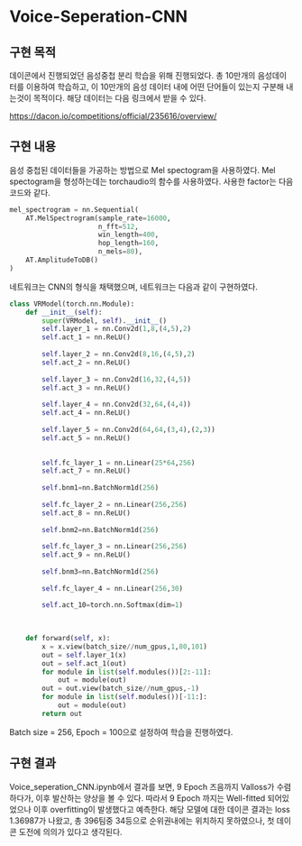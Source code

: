 # Voice-Seperation-CNN

## 구현 목적
데이콘에서 진행되었던 음성중첩 분리 학습을 위해 진행되었다. 총 10만개의 음성데이터를 이용하여 학습하고, 이 10만개의 음성 데이터 내에 어떤 단어들이 있는지 구분해 내는것이 목적이다.
해당 데이터는 다음 링크에서 받을 수 있다. 

https://dacon.io/competitions/official/235616/overview/

## 구현 내용
음성 중첩된 데이터들을 가공하는 방법으로 Mel spectogram을 사용하였다. Mel spectogram을 형성하는데는 torchaudio의 함수를 사용하였다. 사용한 factor는 다음 코드와 같다.
```python
mel_spectrogram = nn.Sequential(
    AT.MelSpectrogram(sample_rate=16000, 
                      n_fft=512, 
                      win_length=400,
                      hop_length=160,
                      n_mels=80),
    AT.AmplitudeToDB()
)
```
네트워크는 CNN의 형식을 채택했으며, 네트워크는 다음과 같이 구현하였다.
```python
class VRModel(torch.nn.Module):
    def __init__(self):
        super(VRModel, self).__init__()
        self.layer_1 = nn.Conv2d(1,8,(4,5),2)
        self.act_1 = nn.ReLU()
        
        self.layer_2 = nn.Conv2d(8,16,(4,5),2)
        self.act_2 = nn.ReLU()
        
        self.layer_3 = nn.Conv2d(16,32,(4,5))
        self.act_3 = nn.ReLU()
        
        self.layer_4 = nn.Conv2d(32,64,(4,4))
        self.act_4 = nn.ReLU()
        
        self.layer_5 = nn.Conv2d(64,64,(3,4),(2,3))
        self.act_5 = nn.ReLU()

        
        self.fc_layer_1 = nn.Linear(25*64,256)
        self.act_7 = nn.ReLU()
        
        self.bnm1=nn.BatchNorm1d(256)
        
        self.fc_layer_2 = nn.Linear(256,256)
        self.act_8 = nn.ReLU()
        
        self.bnm2=nn.BatchNorm1d(256)
        
        self.fc_layer_3 = nn.Linear(256,256)
        self.act_9 = nn.ReLU()
        
        self.bnm3=nn.BatchNorm1d(256)
        
        self.fc_layer_4 = nn.Linear(256,30)
        
        self.act_10=torch.nn.Softmax(dim=1)
        
        

    def forward(self, x):
        x = x.view(batch_size//num_gpus,1,80,101)
        out = self.layer_1(x)
        out = self.act_1(out)
        for module in list(self.modules())[2:-11]:
            out = module(out)
        out = out.view(batch_size//num_gpus,-1)
        for module in list(self.modules())[-11:]:
            out = module(out)
        return out
```
Batch size = 256, Epoch = 100으로 설정하여 학습을 진행하였다.

## 구현 결과
Voice_seperation_CNN.ipynb에서 결과를 보면, 9 Epoch 즈음까지 Valloss가 수렴하다가, 이후 발산하는 양상을 볼 수 있다. 따라서 9 Epoch 까지는 Well-fitted 되어있었으나 이후 overfitting이 발생했다고 예측한다. 해당 모델에 대한 데이콘 결과는 loss 1.36987가 나왔고, 총 396팀중 34등으로 순위권내에는 위치하지 못하였으나, 첫 데이콘 도전에 의의가 있다고 생각된다.   
